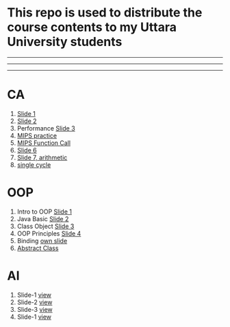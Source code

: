 # This repo is used to distribute the course contents to my Uttara University students
<hr><hr><hr>

# CA
1. [Slide 1](https://docs.google.com/presentation/d/1s6_BPZhfZPCC4o5l3OI3W0OCKWkJiNFK/edit?usp=sharing&ouid=106964100148527775256&rtpof=true&sd=true)
2. [Slide 2](https://docs.google.com/presentation/d/1IdscyYNDwicNk7I7Xb_-twaOWKSBsTYO/edit?usp=sharing&ouid=114419490922214411323&rtpof=true&sd=true)
3. Performance [Slide 3](https://docs.google.com/presentation/d/1z1BaPN-B9Ueo6cScN7T6NMW9LNX1iED4/edit?usp=sharing&ouid=114419490922214411323&rtpof=true&sd=true)
4. [MIPS practice](https://docs.google.com/presentation/d/1Q-z260XrYuoRNOkUJyH7CtDJy7-_eKa4/edit?usp=drive_link&ouid=114419490922214411323&rtpof=true&sd=true)
5. [MIPS Function Call](https://docs.google.com/presentation/d/1DUqslFUDWHHvxJR-8xASsBIj5UsGnOsz/edit?usp=sharing&ouid=114419490922214411323&rtpof=true&sd=true)
6. [Slide 6](https://docs.google.com/presentation/d/1lcFsB9QS4Rne1KKAdgDKQgcZwjy3REOQ/edit?usp=sharing&ouid=114419490922214411323&rtpof=true&sd=true)
7. [Slide 7, arithmetic](https://docs.google.com/presentation/d/1spvTo85at9Gmrr9FUMr7wFCykxUwLE7k/edit?usp=sharing&ouid=114419490922214411323&rtpof=true&sd=true)
8. [single cycle](https://docs.google.com/presentation/d/1xrU5Kr2tCBGUcKx4KWNXqbgqhNrQ_3Bs/edit?usp=sharing&ouid=114419490922214411323&rtpof=true&sd=true)

# OOP
1. Intro to OOP [Slide 1](https://docs.google.com/presentation/d/1Z5xErgzrhFIHTkWz0fvoeW1JTlxo7WOs/edit?usp=sharing&ouid=114419490922214411323&rtpof=true&sd=true)
2. Java Basic [Slide 2](https://docs.google.com/presentation/d/1jZzKxiIv8uRAQGJtKm3K3AHkrA77JxAr/edit?usp=sharing&ouid=114419490922214411323&rtpof=true&sd=true)
3. Class Object [Slide 3](https://docs.google.com/presentation/d/1wZ5iMI61flaGhCrEtYhPzYMEGs13wizY/edit?usp=sharing&ouid=114419490922214411323&rtpof=true&sd=true)
4. OOP Principles [Slide 4](https://docs.google.com/presentation/d/1BtEEXETO1cpRgJ0nw6Tz4ee4devc9KTw/edit?usp=sharing&ouid=114419490922214411323&rtpof=true&sd=true)
5. Binding [own slide](https://docs.google.com/presentation/d/1uQ1gT-2vy2n8JTp_AB9mPc2QmW9poNKK-CCEDsb3AKE/edit?usp=sharing)
6. [Abstract Class](https://drive.google.com/file/d/18vJBVYB5p621CNHFFd8ZwJcAeYbZ9K-s/view?usp=sharing)

# AI
1. Slide-1 [view](https://docs.google.com/presentation/d/1J9hQx8fZ0GKD0Tyj6vNy0Jk_8TMO0Uoc/edit?usp=sharing&ouid=114419490922214411323&rtpof=true&sd=true)
1. Slide-2 [view](https://docs.google.com/presentation/d/1-JpqGdtHhl-efF2EvQN1F3YI62dCi4aC/edit?usp=sharing&ouid=114419490922214411323&rtpof=true&sd=true)
1. Slide-3 [view](https://docs.google.com/presentation/d/1TtsSuGyfUxRGYKTCH-ccEu99nUxUkKqU/edit?usp=sharing&ouid=114419490922214411323&rtpof=true&sd=true)
1. Slide-1 [view]()
